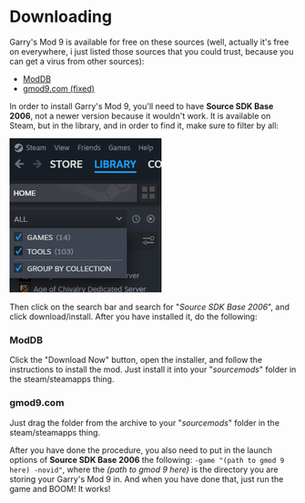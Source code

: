 # Downloading
Garry's Mod 9 is available for free on these sources (well, actually it's free on everywhere, i just listed those sources that you could trust, because you can get a virus from other sources):

- [ModDB](https://www.moddb.com/mods/garrys-mod/downloads/gmod-904)
- [gmod9.com (fixed)](https://gmod9.com/download)
  
In order to install Garry's Mod 9, you'll need to have **Source SDK Base 2006**, not a newer version because it wouldn't work. It is available on Steam, but in the library, and in order to find it, make sure to filter by all:

![Filter by all](imgs/downloading/downloading-filter-by-all.png)

Then click on the search bar and search for "*Source SDK Base 2006*", and click download/install. After you have installed it, do the following:
### ModDB
Click the "Download Now" button, open the installer, and follow the instructions to install the mod. Just install it into your "*sourcemods*" folder in the steam/steamapps thing.
### gmod9.com
Just drag the folder from the archive to your "*sourcemods*" folder in the steam/steamapps thing.


After you have done the procedure, you also need to put in the launch options of **Source SDK Base 2006** the following:
`-game "(path to gmod 9 here) -novid"`, where the *(path to gmod 9 here)* is the directory you are storing your Garry's Mod 9 in. And when you have done that, just run the game and BOOM! It works!

